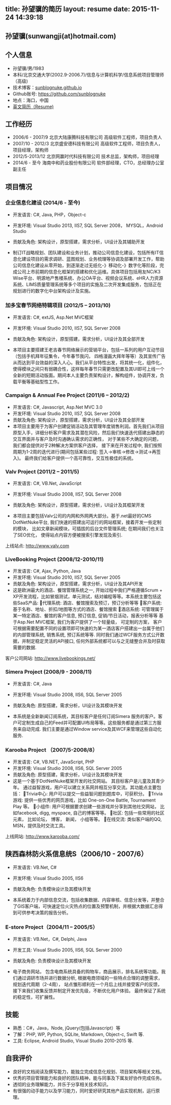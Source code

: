 title: 孙望骥的简历
layout: resume
date: 2015-11-24 14:39:18
---

## 孙望骥(sunwangji(at)hotmail.com)

## 个人信息
- 孙望骥/男/1983
- 本科/北京交通大学(2002.9-2006.7)/信息与计算机科学/信息系统项目管理师（高级)
- 技术博客：[sunblognuke.github.io](http://sunblognuke.github.io)
- Github账号: https://github.com/sunblognuke
- 地点：海口，中国
- [英文简历（Resume)](./index_en.html)

## 工作经历

- 2006/6 - 2007/9 北京大陆康腾科技有限公司 高级软件工程师，项目负责人
- 2007/10 - 2012/3 北京盛安德科技有限公司 高级软件工程师，项目负责人，项目经理，架构师
- 2012/5-2013/12 北京网赢时代科技有限公司 技术总监，架构师，项目经理
- 2014/6 - 至今 海南中和药业股份有限公司 软件部经理，CTO，总经理办公室副主任

## 项目情况

### 企业信息化建设 (2014/6 - 至今)
- 开发语言: C#, Java, PHP，Object-c
- 开发环境: Visual Studio 2013, IIS7, SQL Server 2008， MYSQL，Android Studio
- 贡献及角色: 架构设计，原型搭建，需求分析，UI设计及其辅助开发

- 制订IT战略规划、团队建设和业务计划，推动公司信息化建设，包括所有IT信息化建设项目的需求调研、蓝图规划、业务梳理等协调及部署开发工作，帮助公司信息化建设从零开始，到逐渐走过无纸化-》移动化-》数字化等阶段，完成公司上市前期的信息化框架的搭建和优化运维。具体项目包括用友NC/K3 Wise平台、明源地产售楼系统、办公OA平台、视频会议系统、eHR人力资源系统、LIMS质量管理系统等多个项目的实施及二次开发集成服务，包括正在规划进行的数字化中台架构设计及实施。

### 加多宝春节网络特辑项目  (2012/5 – 2013/10)
- 开发语言: C#, extJS, Asp.Net MVC框架
- 开发环境: Visual Studio 2010, IIS7, SQL Server 2008
- 贡献及角色: 架构设计，原型搭建，需求分析，UI设计及其全部开发

- 本项目主要搭建王老吉春节网络展示的营销平台，包括一系列的用户互动节目（包括手机拜年征集令，今年春节我闪， 四格漫画大拜年等等）及其宣传广告从而达到平台效益的深入人心。我们从平台特性出发，将其统一化，组件化，使得模块之间只有弱耦合性，这样每年春节只需更改配置及其UI即可上线一个全新的短期活动版面。期间本人主要负责架构设计，解构组件，协调开发，负载平衡等基础型性工作。

### Campaign & Annual Fee Project (2011/6 – 2012/2)
- 开发语言: C#, Javascript, Asp.Net MVC 3.0 
- 开发环境: Visual Studio 2010, IIS7, SQL Server 2008
- 贡献及角色: 架构设计，原型搭建，需求分析，UI设计及其全部开发
- 本项目主要用于为客户创建促销活动及其管理年度销售利润。首先我们从项目原型入手，详细分析客户需求及其潜在风险，然后我们快速迭代搭建出静态的交互界面并与客户及时沟通确认需求的正确性， 对于某些不大确定的问题， 我们都会提供对于2种解决方案供客户选择， 接下来在开发过程中,  我们按照周期为1-2周的迭代进行(期间包括某些过程: 签入->审核->修改->测试->再签入)。 最终我们给客户提供一个高可靠性，交互性极佳的系统。

### Valv Project (2011/2 – 2011/5)
- 开发语言: C#, VB.Net, JavaScript
- 开发环境: Visual Studio 2008, IIS7, SQL Server 2008
- 贡献及角色: 架构设计，原型搭建，需求分析，UI设计及其框架开发

- 本项目主要包括Valv公司的内网和外网两大部分。基于.net最好的CMS DotNetNuke平台, 我们快速的搭建出可运行的网站框架，接着开发一些定制的模块， 比如文章新闻模块，可插拔的后台文件管理系统; 在期间我们也关注了SEO优化， 使得站点内容方便被搜索引擎发现及索引.

上线站点: http://www.valv.com

### LiveBooking Project (2008/12-2010/11)
- 开发语言: C#, Ajax, Python, Java
- 开发环境: Visual Studio 2010, IIS7, SQL Server 2005
- 贡献及角色: 架构设计，原型搭建，需求分析，UI设计及其API开发
- 这是欧洲最大的酒店、餐馆管理系统之一, 开始过程中我们严格遵循Scrum + XP开发流程，比如冒烟测试，单元测试，结对编程等等。本系统主要包括这些SaaS产品:
代理系统: 酒店、餐馆搜索及预订，预订分析等等
客户系统: 基于名称、地址、折扣/地图等方式的酒店、餐馆搜索
酒店系统: 可管理属于某一特定酒店、餐馆的客户信息, 预订信息, 促销/节日活动，报表分析等等
基于Asp.Net MVC框架, 我们为客户提供了一个轻量级， 可定制的方案， 客户可根据需要配置不同的设置项即可快速的为某一酒店客户搭建出一台属于他们的内部管理系统, 销售系统, 预订系统等等. 同时我们通过WCF服务方式公开数据，并制定稳定灵活的API接口, 任何外部系统都可以与之无缝整合并及时获取需要的数据.

客户公司网站: http://www.livebookings.net/

### Simera Project (2008/9 - 2008/11)
- 开发语言: C#, Java
- 开发环境: Visual Studio 2008, IIS6, SQL Server 2005
- 贡献及角色: 原型搭建，需求分析，UI设计及其模块开发

- 本系统是全新新闻订阅系统，其目标客户是任何订阅Simera 服务的客户。客户可定制生成自己的Feed并可配置UI布局等等。这些服务都是通过第三方服务来自动完成. 我们主要是通过Window service及其WCF来管理这些自动化服务.

### Karooba Project （2007/5-2008/8）
- 开发语言: C#, VB.NET, JavaScript, PHP
- 开发环境: Visual Studio 2008, IIS6, SQL Server 2005
- 贡献及角色: 原型搭建，需求分析，UI设计及其模块开发
- 这是一个基于DotNetNuke框架开发的社交网站。 其目标客户是儿童及其青少年。 通过益智游戏，用户可以建立关系网并相互分享交流。其功能点主要包括：
Trivia中心: 用户可以提交一些益智问题到题库中，可获积分。
Trivia 游戏:  提供一些优秀的网页游戏，比如 One-on-One Battle, Tournament Play 等。
小组件:  用户可根据要求创建一些游戏并分享到其他社交网站， 比如facebook, digg, myspace, 自己的博客等等。
社区: 包括一些常用的社区元素， 比如论坛， 博客， 新闻， 小组等等。
在线交流: 类似客户端的QQ, MSN，提供及时交流工具。

上线网站: http://www.karooba.com/

## 陕西森林防火系信息统S（2006/10 - 2007/6）
- 开发语言: VB.Net, C#
- 开发环境: Visual Studio 2005, IIS6
- 贡献及角色: 负责模块设计及其模块开发

- 本系统着力于内部信息交流，包括收集数据、内容审核、信息分发等，并整合了GIS客户端，可快速定位火灾热点的位置及预警机制，并根据大数据汇总得到可供参考决策的报告分析。

### E-store Project（2004/11 – 2005/5）
- 开发语言: VB.Net，C#, Delphi, Java
- 开发工具: Visual Studio 2005, IIS6, SQL Server 2000
- 贡献及角色: 负责模块设计及其模块开发

- 电子商务网站， 包含电商系统具备的购物车，商品展示，排名系统等功能。我们通过调研市场并进行数据分析, 根据电商领域的一些特点合理的调整需求， 规划迭代周期（2-4周）， 站点雏形顺利在一个月后上线并接受客户的反馈， 接下来我们收集反馈并制定开发优先级，不断优化用户体验。 最终保证了系统的稳定性，可扩展性。


## 技能

- 熟悉：C#，Java，Node, jQuery(包括Javascript）等
- 了解：PHP, WP, Python, SQLite, Markdown, Object-c, Swift 等.
- 工具: Eclipse, Android Studio, Visual Studio 2010-2015 等.

## 自我评价

- 良好的文档阅读及撰写能力，能独立完成信息化规划、项目架构等相关文档。
- 优秀的项目管理能力和良好的团队精神，能与同事及下属友好协作完成任务。
- 透彻的业务理解能力，并乐于分享相关技术知识。
- 有很强的动手能力以及学习能力，同时爱好研究其他产品实现机制，运行原理。

